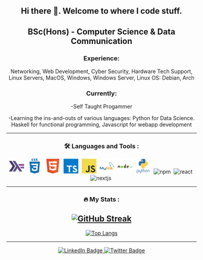 <div id="greeting" align="center">
  
 

 
## Hi there 👋. Welcome to where I code stuff.
## BSc(Hons) - Computer Science & Data Communication 
### Experience: 
  Networking, Web Development, Cyber Security, Hardware Tech Support, Linux Servers, MacOS, Windows, Windows Server, Linux OS: Debian, Arch
### Currently:
  -Self Taught Progammer 
  
  -Learning the ins-and-outs of various languages: Python for Data Science. Haskell for functional programming, Javascript for webapp development

---

### :hammer_and_wrench: Languages and Tools : 
</div>
<div align="center">

<img src="https://github.com/devicons/devicon/blob/master/icons/haskell/haskell-original.svg" title="Haskell" alt="Haskell " width="40" height="40"/>&nbsp;
<img src="https://github.com/devicons/devicon/blob/master/icons/css3/css3-plain-wordmark.svg"  title="CSS3" alt="CSS" width="40" height="40"/>&nbsp;
<img src="https://github.com/devicons/devicon/blob/master/icons/html5/html5-original.svg" title="HTML5" alt="HTML" width="40" height="40"/>&nbsp;
<img src="https://github.com/devicons/devicon/blob/master/icons/typescript/typescript-original.svg" title="TypeScript" alt="TypeScript" width="40" height="40"/>&nbsp;
<img src="https://github.com/devicons/devicon/blob/master/icons/javascript/javascript-original.svg" title="JavaScript" alt="JavaScript" width="40" height="40"/>&nbsp;
<img src="https://github.com/devicons/devicon/blob/master/icons/mysql/mysql-original-wordmark.svg" title="MySQL"  alt="MySQL" width="40" height="40"/>&nbsp;
<img src="https://github.com/devicons/devicon/blob/master/icons/nodejs/nodejs-original-wordmark.svg" title="NodeJS" alt="NodeJS" width="40" height="40"/>&nbsp;
<img src="https://github.com/devicons/devicon/blob/master/icons/python/python-original-wordmark.svg" title="Python" alt="Python" width="40" height="40"/>&nbsp;
<img src="https://cdn.jsdelivr.net/gh/devicons/devicon/icons/npm/npm-original-wordmark.svg" title="npm" alt="npm" width="40" height="40"/>&nbsp;
<img src="https://cdn.jsdelivr.net/gh/devicons/devicon/icons/react/react-original-wordmark.svg" title="react" alt="react" width="40" height="40"/>&nbsp;
<img src="https://cdn.jsdelivr.net/gh/devicons/devicon/icons/nextjs/nextjs-original.svg" title="nextjs" alt="nextjs" width="40" height="40"/>&nbsp;
          
          
            
  
---
  
### :fire: My Stats : 
[![GitHub Streak](https://github-readme-streak-stats.herokuapp.com/?user=lerontonge&theme=highcontrast)](https://git.io/streak-stats)
---
  [![Top Langs](https://github-readme-stats.vercel.app/api/top-langs/?username=lerontonge&layout=compact&theme=vision-friendly-dark)](https://github.com/anuraghazra/github-readme-stats)

</div>

---

<div id="badges" align="center">
  
  <a href="https://www.linkedin.com/in/lerontonge">
  <img src="https://img.shields.io/badge/LinkedIn-blue?style=for-the-badge&logo=linkedin&logoColor=white" alt="LinkedIn Badge"/>
  </a>

  <a href="https://twitter.com/UnderpaidDev">
  <img src="https://img.shields.io/badge/Twitter-blue?style=for-the-badge&logo=twitter&logoColor=white" alt="Twitter Badge"/>
</a>
</div>


<!--
**lerontonge/lerontonge** is a ✨ _special_ ✨ repository because its `README.md` (this file) appears on your GitHub profile.

Here are some ideas to get you started:

- 🔭 I’m currently working on ...
- 🌱 I’m currently learning ...
- 👯 I’m looking to collaborate on ...
- 🤔 I’m looking for help withhttps://media.giphy.com/media/HscDLzkO8EOTmgkhQP/giphy.gif ...
- 💬 Ask me about ...
- 📫 How to reach me: ...
- 😄 Pronouns: ...
- ⚡ Fun fact: ...
-->
